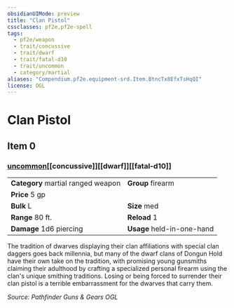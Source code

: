 ```yaml
---
obsidianUIMode: preview
title: "Clan Pistol"
cssclasses: pf2e,pf2e-spell
tags:
  - pf2e/weapon
  - trait/concussive
  - trait/dwarf
  - trait/fatal-d10
  - trait/uncommon
  - category/martial
aliases: "Compendium.pf2e.equipment-srd.Item.BtncTx8EfxTsHqQI"
license: OGL
---
```

# Clan Pistol
## Item 0
### [uncommon](uncommon "Uncommon Rarity Trait")[[concussive]][[dwarf]][[fatal-d10]]

|  |  |
| -- | -- |
| **Category** martial ranged weapon | **Group** firearm |
| **Price** 5 gp |  |
| **Bulk** L | **Size** med |
|**Range** 80 ft.| **Reload** 1|
| **Damage** 1d6 piercing  | **Usage** held-in-one-hand |



The tradition of dwarves displaying their clan affiliations with special clan daggers goes back millennia, but many of the dwarf clans of Dongun Hold have their own take on the tradition, with promising young gunsmiths claiming their adulthood by crafting a specialized personal firearm using the clan's unique smithing traditions. Losing or being forced to surrender their clan pistol is a terrible embarrassment for the dwarves that carry them.

*Source: Pathfinder Guns & Gears*
*OGL*